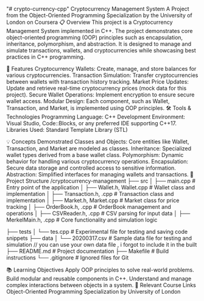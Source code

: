 "# crypto-currency-cpp" 
Cryptocurrency Management System
A Project from the Object-Oriented Programming Specialization by the University of London on Coursera
📋 Overview
This project is a Cryptocurrency Management System implemented in C++. The project demonstrates core object-oriented programming (OOP) principles such as encapsulation, inheritance, polymorphism, and abstraction. It is designed to manage and simulate transactions, wallets, and cryptocurrencies while showcasing best practices in C++ programming.


🎯 Features
Cryptocurrency Wallets: Create, manage, and store balances for various cryptocurrencies.
Transaction Simulation: Transfer cryptocurrencies between wallets with transaction history tracking.
Market Price Updates: Update and retrieve real-time cryptocurrency prices (mock data for this project).
Secure Wallet Operations: Implement encryption to ensure secure wallet access.
Modular Design: Each component, such as Wallet, Transaction, and Market, is implemented using OOP principles.
🛠️ Tools & Technologies
Programming Language: C++
Development Environment: Visual Studio, Code::Blocks, or any preferred IDE supporting C++17.
Libraries Used:
Standard Template Library (STL)

💡 Concepts Demonstrated
Classes and Objects: Core entities like Wallet, Transaction, and Market are modeled as classes.
Inheritance: Specialized wallet types derived from a base wallet class.
Polymorphism: Dynamic behavior for handling various cryptocurrency operations.
Encapsulation: Secure data storage and controlled access to sensitive information.
Abstraction: Simplified interfaces for managing wallets and transactions.
📂 Project Structure
/cryptocurrency-management
├── src
│   ├── main.cpp                # Entry point of the application
│   ├── Wallet.h, Wallet.cpp    # Wallet class and implementation
│   ├── Transaction.h, .cpp     # Transaction class and implementation
│   ├── Market.h, Market.cpp    # Market class for price tracking
│   ├── OrderBook.h, .cpp       # OrderBook management and operations
│   ├── CSVReader.h, .cpp       # CSV parsing for input data
│   ├── MerkelMain.h, .cpp      # Core functionality and simulation logic

├── tests
│   └── tes.cpp                 # Experimental file for testing and saving code snippets
├── data
│   └── 20200317.csv            # Sample data file for testing and simulation // you can use your own data file , i forgot to include it in the built 
├── README.md                   # Project documentation
├── Makefile                    # Build instructions
└── .gitignore                  # Ignored files for Git


📚 Learning Objectives
Apply OOP principles to solve real-world problems.
Build modular and reusable components in C++.
Understand and manage complex interactions between objects in a system.
🔗 Relevant Course Links
Object-Oriented Programming Specialization by University of London
